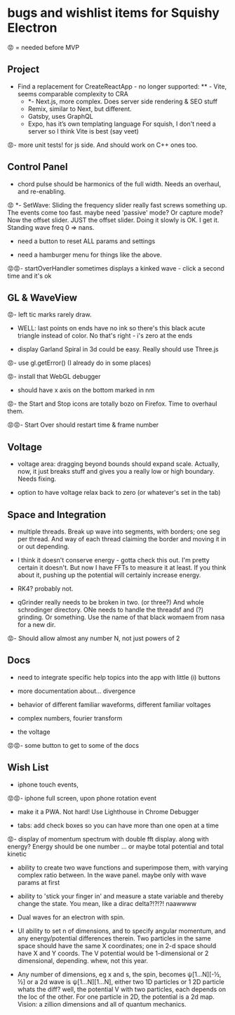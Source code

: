 #  bugs and wishlist items for Squishy Electron

😡 = needed before MVP

## Project

- Find a replacement for CreateReactApp - no longer supported:
	** - Vite, seems comparable complexity to CRA
	* *- Next.js, more complex.  Does server side rendering & SEO stuff
	- Remix, similar to Next, but different.
	- Gatsby, uses GraphQL
	- Expo, has it’s own templating language
	For squish, I don't need a server so I think Vite is best (say veet)

😡- more unit tests!  for js side.  And should work on C++ ones too.

## Control Panel

- chord pulse should be harmonics of the full width.  Needs an overhaul, and re-enabling.

😡 *- SetWave: Sliding the frequency slider really fast screws something up.  The
events come  too fast.  maybe need 'passive' mode?  Or capture mode?
Now the offset slider.  JUST the offset slider.  Doing it slowly is OK.
I get it.  Standing wave freq 0 => nans.

- need a button to reset ALL params and settings

- need a hamburger menu for things like the above.

😡😡- startOverHandler sometimes displays a kinked wave - click a second time and it's ok

## GL & WaveView

😡- left tic marks rarely draw.

- WELL: last points on ends have no ink so there's this black acute triangle instead of color.  No that's right - i's zero at the ends

- display Garland Spiral in 3d could be easy.
	Really should use Three.js

😡- use gl.getError() (I already do in some places)

😡- install that WebGL debugger

- should have x axis on the bottom marked in nm

😡- the Start and Stop icons are totally bozo on Firefox.  Time to overhaul them.

😡😡- Start Over should restart time & frame number

## Voltage

- voltage area: dragging beyond bounds should expand scale.  Actually,
now, it just breaks stuff and gives you a really low or high boundary.
Needs fixing.

- option to have voltage relax back to zero (or whatever's set in the
tab)



## Space and Integration

- multiple threads.  Break up wave into segments, with borders; one seg
per thread. And way of each thread claiming the border and moving it in
or out depending.


- I think it doesn't conserve energy - gotta check this out.  I'm pretty
certain it doesn't. But now I have FFTs to measure it at least.  If you think about it, pushing up the potential will certainly increase energy.

- RK4?  probably not.

- qGrinder really needs to be broken in two.  (or three?)  And whole schrodinger directory.  ONe needs to handle the threadsf and (?) grinding.  Or something.  Use the name of that black womaem from nasa for a new dir.

😡- Should allow almost any number N, not just powers of 2


## Docs

- need to integrate specific help topics into the app with little (i) buttons

- more documentation about... divergence

- behavior of different familiar waveforms, different familiar voltages

- complex numbers, fourier transform

- the voltage

😡😡- some button to get to some of the docs


## Wish List

- iphone touch events,

😡😡- iphone full screen, upon phone rotation event

- make it a PWA.  Not hard!
	Use Lighthouse in Chrome Debugger


- tabs: add check boxes so you can have more than one open at a time

😡- display of momentum spectrum with double fft display.  along with
energy?  Energy should be one number ... or maybe total potential and
total kinetic


- ability to create two wave functions and superimpose them, with varying complex ratio between.
  In the wave panel.  maybe only with wave params at first

- ability to 'stick your finger in' and measure a state variable and thereby change the state.  You mean, like a dirac delta?!?!?!  naawwww

- Dual waves for an electron with spin.

- UI ability to set n of dimensions, and to specify angular momentum, and any
	energy/potential differences therein.  Two particles in the same space should
	have the same X coordinates; one in 2-d space should have X  and Y coords.  The
	V potential would be 1-dimensional or 2 dimensional, depending.  whew, not this year.

- Any number of dimensions, eg x and s, the spin, becomes ψ[1...N][-½,
½] or a 2d wave is ψ[1...N][1...N], either two 1D particles or 1 2D
particle whats the diff?  well, the potential V with two particles, each
depends on the loc of the other. For one particle in 2D, the potential
is a 2d map.  Vision: a zillion dimensions and all of quantum mechanics.




